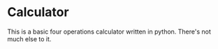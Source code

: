 # Calculator
This is a basic four operations calculator written in python. There's not much else to it.

